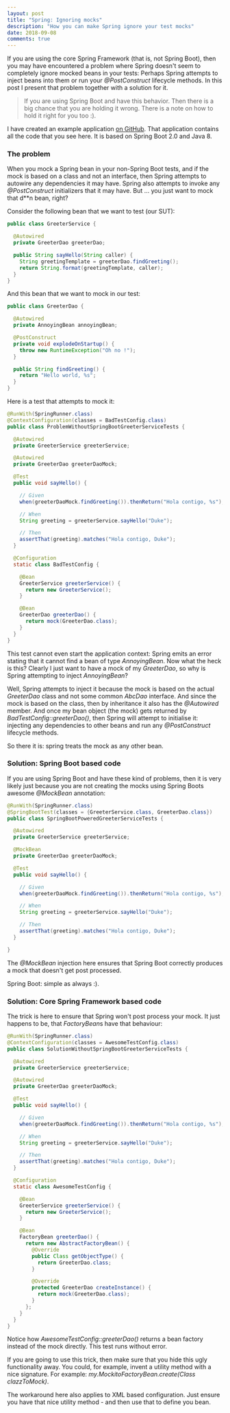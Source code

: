 ```yaml
---
layout: post
title: "Spring: Ignoring mocks"
description: "How you can make Spring ignore your test mocks"
date: 2018-09-08
comments: true
---
```


If you are using the core Spring Framework (that is, not Spring Boot), then you may have encountered a problem where Spring doesn't seem to completely ignore mocked beans in your tests: Perhaps Spring attempts to inject beans into them or run your <em>@PostConstruct</em> lifecycle methods. In this post I present that problem together with a solution for it.

<blockquote>
If you are using Spring Boot and have this behavior. Then there is a big chance that you are holding it wrong. There is a note on how to hold it right for you too :).
</blockquote>

I have created an example application <a href="https://github.com/moelholm/smallexamples/tree/master/spring-please-ignore-my-mocks" target="_blank">on GitHub</a>. That application contains all the code that you see here. It is based on Spring Boot 2.0 and Java 8.

### The problem
When you mock a Spring bean in your non-Spring Boot tests, and if the mock is based on a class and not an interface, then Spring attempts to autowire any dependencies it may have. Spring also attempts to invoke any <em>@PostConstruct</em> initializers that it may have. But …​ you just want to mock that d**n bean, right?

Consider the following bean that we want to test (our SUT):

```java
public class GreeterService {

  @Autowired
  private GreeterDao greeterDao;

  public String sayHello(String caller) {
    String greetingTemplate = greeterDao.findGreeting();
    return String.format(greetingTemplate, caller);
  }
}
```

And this bean that we want to mock in our test:

```java
public class GreeterDao {

  @Autowired
  private AnnoyingBean annoyingBean;

  @PostConstruct
  private void explodeOnStartup() {
    throw new RuntimeException("Oh no !");
  }

  public String findGreeting() {
    return "Hello world, %s";
  }
}
```

Here is a test that attempts to mock it:

```java
@RunWith(SpringRunner.class)
@ContextConfiguration(classes = BadTestConfig.class)
public class ProblemWithoutSpringBootGreeterServiceTests {

  @Autowired
  private GreeterService greeterService;

  @Autowired
  private GreeterDao greeterDaoMock;

  @Test
  public void sayHello() {

    // Given
    when(greeterDaoMock.findGreeting()).thenReturn("Hola contigo, %s");

    // When
    String greeting = greeterService.sayHello("Duke");

    // Then
    assertThat(greeting).matches("Hola contigo, Duke");
  }

  @Configuration
  static class BadTestConfig {

    @Bean
    GreeterService greeterService() {
      return new GreeterService();
    }

    @Bean
    GreeterDao greeterDao() {
      return mock(GreeterDao.class);
    }
  }
}
```
This test cannot even start the application context: Spring emits an error stating that it cannot find a bean of type <em>AnnoyingBean</em>. Now what the heck is this? Clearly I just want to have a mock of my <em>GreeterDao</em>, so why is Spring attempting to inject <em>AnnoyingBean</em>? 

Well, Spring attempts to inject it because the mock is based on the actual <em>GreeterDao</em> class and not some common <em>AbcDao</em> interface. And since the mock is based on the class, then by inheritance it also has the <em>@Autowired</em> member. And once my bean object (the mock) gets returned by <em>BadTestConfig::greeterDao()</em>, then Spring will attempt to initialise it: injecting any dependencies to other beans and run any <em>@PostConstruct</em> lifecycle methods.

So there it is: spring treats the mock as any other bean.

### Solution: Spring Boot based code
If you are using Spring Boot and have these kind of problems, then it is very likely just because you are not creating the mocks using Spring Boots awesome <em>@MockBean</em> annotation:

```java
@RunWith(SpringRunner.class)
@SpringBootTest(classes = {GreeterService.class, GreeterDao.class})
public class SpringBootPoweredGreeterServiceTests {

  @Autowired
  private GreeterService greeterService;

  @MockBean
  private GreeterDao greeterDaoMock;

  @Test
  public void sayHello() {

    // Given
    when(greeterDaoMock.findGreeting()).thenReturn("Hola contigo, %s");

    // When
    String greeting = greeterService.sayHello("Duke");

    // Then
    assertThat(greeting).matches("Hola contigo, Duke");
  }

}
```

The <em>@MockBean</em> injection here ensures that Spring Boot correctly produces a mock that doesn't get post processed.

Spring Boot: simple as always :).

### Solution: Core Spring Framework based code
The trick is here to ensure that Spring won't post process your mock. It just happens to be, that <em>FactoryBean</em>s have that behaviour:

```java
@RunWith(SpringRunner.class)
@ContextConfiguration(classes = AwesomeTestConfig.class)
public class SolutionWithoutSpringBootGreeterServiceTests {

  @Autowired
  private GreeterService greeterService;

  @Autowired
  private GreeterDao greeterDaoMock;

  @Test
  public void sayHello() {

    // Given
    when(greeterDaoMock.findGreeting()).thenReturn("Hola contigo, %s");

    // When
    String greeting = greeterService.sayHello("Duke");

    // Then
    assertThat(greeting).matches("Hola contigo, Duke");
  }

  @Configuration
  static class AwesomeTestConfig {

    @Bean
    GreeterService greeterService() {
      return new GreeterService();
    }

    @Bean
    FactoryBean greeterDao() {
      return new AbstractFactoryBean() {
        @Override
        public Class getObjectType() {
          return GreeterDao.class;
        }

        @Override
        protected GreeterDao createInstance() {
          return mock(GreeterDao.class);
        }
      };
    }
  }
}
```

Notice how <em>AwesomeTestConfig::greeterDao()</em> returns a bean factory instead of the mock directly. This test runs without error.

If you are going to use this trick, then make sure that you hide this ugly functionality away. You could, for example, invent a utility method with a nice signature. For example: <em>my.MockitoFactoryBean.create(Class clazzToMock)</em>. 

The workaround here also applies to XML based configuration. Just ensure you have that nice utility method - and then use that to define you bean.